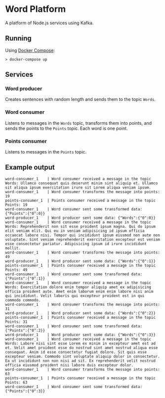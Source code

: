 # Word Platform

A platform of Node.js services using Kafka.

## Running

Using [Docker Compose](https://docs.docker.com/compose/):

```
> docker-compose up
```

## Services

### Word producer

Creates sentences with random length and sends them to the topic `Words`.

### Word consumer

Listens to messages in the `Words` topic, transforms them into points,
and sends the points to the `Points` topic. Each word is one point.

### Points consumer

Listens to messages in the `Points` topic.

## Example output

```
word-consumer_1    | Word consumer received a message in the topic Words: Ullamco consequat quis deserunt minim sint aliquip et. Ullamco sit aliqua ipsum exercitation irure sit Lorem aliqua veniam ipsum.
word-consumer_1    | Word consumer transforms the message into points: 19
points-consumer_1  | Points consumer received a message in the topic Points: 19
word-consumer_1    | Word consumer sent some transformed data: {"Points":{"0":0}}
word-producer_1    | Word producer sent some data: {"Words":{"0":0}}
word-consumer_1    | Word consumer received a message in the topic Words: Reprehenderit non sit esse proident ipsum magna. Qui do ipsum elit veniam elit. Qui eu in veniam adipisicing id ipsum officia occaecat labore nisi. Tempor qui incididunt ipsum eiusmod non aute non voluptate. Sint veniam reprehenderit exercitation excepteur est veniam esse consectetur pariatur. Adipisicing ipsum id irure incididunt mollit.
word-consumer_1    | Word consumer transforms the message into points: 49
word-producer_1    | Word producer sent some data: {"Words":{"0":1}}
points-consumer_1  | Points consumer received a message in the topic Points: 49
word-consumer_1    | Word consumer sent some transformed data: {"Points":{"0":1}}
word-consumer_1    | Word consumer received a message in the topic Words: Exercitation dolore enim tempor aliquip amet ex adipisicing officia proident aute. Amet enim laborum enim enim labore nisi anim qui incididunt. Velit laboris qui excepteur proident est in qui commodo commodo.
word-consumer_1    | Word consumer transforms the message into points: 31
word-producer_1    | Word producer sent some data: {"Words":{"0":2}}
points-consumer_1  | Points consumer received a message in the topic Points: 31
word-consumer_1    | Word consumer sent some transformed data: {"Points":{"0":2}}
word-producer_1    | Word producer sent some data: {"Words":{"0":3}}
word-consumer_1    | Word consumer received a message in the topic Words: Labore nisi sint esse Lorem ex minim in excepteur amet est ad et. Velit amet proident esse do nostrud sint amet nostrud aliqua esse consequat. Anim id esse consectetur fugiat dolore. Sit quis esse excepteur veniam. Commodo sint voluptate aliquip dolor in consectetur. Ea ut incididunt non non nisi ad sit. Ex reprehenderit velit nostrud officia eiusmod proident nisi labore duis excepteur dolor.
word-consumer_1    | Word consumer transforms the message into points: 63
points-consumer_1  | Points consumer received a message in the topic Points: 63
word-consumer_1    | Word consumer sent some transformed data: {"Points":{"0":3}}
```